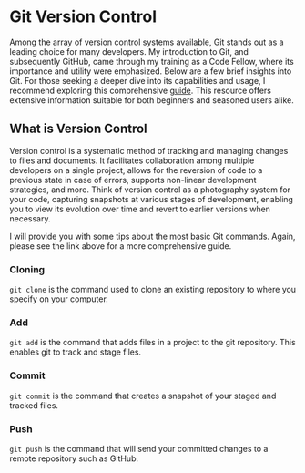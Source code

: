 # Git Version Control

Among the array of version control systems available, Git stands out as a leading choice for many developers. My introduction to Git, and subsequently GitHub, came through my training as a Code Fellow, where its importance and utility were emphasized. Below are a few brief insights into Git. For those seeking a deeper dive into its capabilities and usage, I recommend exploring this comprehensive [guide](https://blog.udemy.com/git-tutorial-a-comprehensive-guide/). This resource offers extensive information suitable for both beginners and seasoned users alike.

## What is Version Control

Version control is a systematic method of tracking and managing changes to files and documents. It facilitates collaboration among multiple developers on a single project, allows for the reversion of code to a previous state in case of errors, supports non-linear development strategies, and more. Think of version control as a photography system for your code, capturing snapshots at various stages of development, enabling you to view its evolution over time and revert to earlier versions when necessary.

I will provide you with some tips about the most basic Git commands. Again, please see the link above for a more comprehensive guide.

### Cloning

`git clone` is the command used to clone an existing repository to where you specify on your computer.

### Add

`git add` is the command that adds files in a project to the git repository. This enables git to track and stage files.

### Commit

`git commit` is the command that creates a snapshot of your staged and tracked files.

### Push

`git push` is the command that will send your committed changes to a remote repository such as GitHub.
